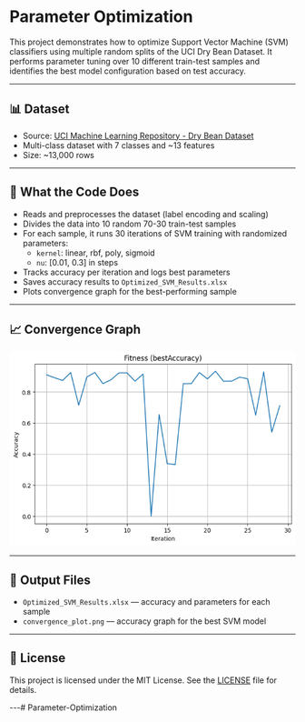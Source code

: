 # Parameter Optimization

This project demonstrates how to optimize Support Vector Machine (SVM) classifiers using multiple random splits of the UCI Dry Bean Dataset. It performs parameter tuning over 10 different train-test samples and identifies the best model configuration based on test accuracy.

---

## 📊 Dataset
- Source: [UCI Machine Learning Repository - Dry Bean Dataset](https://archive.ics.uci.edu/ml/datasets/Dry+Bean+Dataset)
- Multi-class dataset with 7 classes and ~13 features
- Size: ~13,000 rows

---

## 🔧 What the Code Does
- Reads and preprocesses the dataset (label encoding and scaling)
- Divides the data into 10 random 70-30 train-test samples
- For each sample, it runs 30 iterations of SVM training with randomized parameters:
  - `kernel`: linear, rbf, poly, sigmoid
  - `nu`: [0.01, 0.3] in steps
- Tracks accuracy per iteration and logs best parameters
- Saves accuracy results to `Optimized_SVM_Results.xlsx`
- Plots convergence graph for the best-performing sample

---

## 📈 Convergence Graph

![Convergence Graph](Convergence_plot.png)

---

## 🧪 Output Files
- `Optimized_SVM_Results.xlsx` — accuracy and parameters for each sample
- `convergence_plot.png` — accuracy graph for the best SVM model

---

## 📄 License
This project is licensed under the MIT License. See the [LICENSE](License) file for details.

---# Parameter-Optimization
